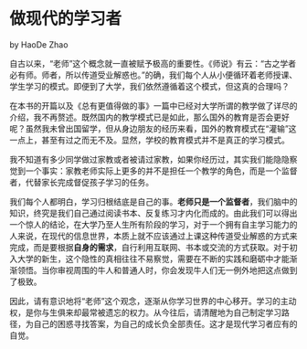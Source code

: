 # 做现代的学习者

by HaoDe Zhao

自古以来，“老师”这个概念就一直被赋予极高的重要性。《师说》有云：“古之学者必有师。师者，所以传道受业解惑也。”的确，我们每个人从小便循环着老师授课、学生学习的模式。即便到了大学，我们依然遵循着这个模式，但这真的合理吗？

在本书的开篇以及《总有更值得做的事》一篇中已经对大学所谓的教学做了详尽的介绍，我不再赘述。既然国内的教学模式已是如此，那么国外的教育是否会更好呢？虽然我未曾出国留学，但从身边朋友的经历来看，国外的教育模式在“灌输”这一点上，甚至有过之而无不及。显然，学校的教育模式并不是真正的学习模式。

我不知道有多少同学做过家教或者被请过家教，如果你经历过，其实我们能隐隐察觉到一个事实：家教老师实际上更多的并不是担任一个教学的角色，而是一个监督者，代替家长完成督促孩子学习的任务。

我们每个人都明白，学习归根结底是自己的事。**老师只是一个监督者**，我们脑中的知识，终究是我们自己通过阅读书本、反复练习才内化而成的。由此我们可以得出一个惊人的结论，在大学乃至人生所有阶段的学习，对于一个拥有自主学习能力的人来说，在现代的信息世界，本质上就不应该通过上课这种传道受业解惑的方式来完成，而是要根据**自身的需求**，自行利用互联网、书本或交流的方式获取。对于初入大学的新生，这个隐性的真相往往不易察觉，需要在不断的实践和磨砺中才能渐渐领悟。当你审视周围的牛人和普通人时，你会发现牛人们无一例外地把这点做到了极致。

因此，请有意识地将“老师”这个观念，逐渐从你学习世界的中心移开。学习的主动权，是你与生俱来却最常被遗忘的权力。从今往后，请清醒地为自己制定学习路径，为自己的困惑寻找答案，为自己的成长负全部责任。这才是现代学习者应有的自觉。